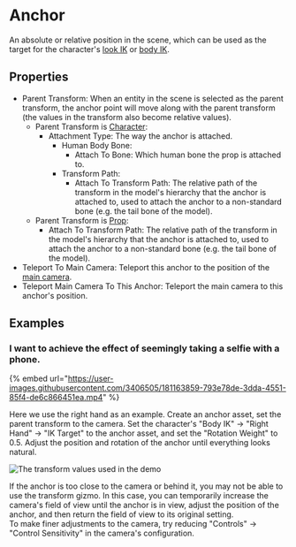 # Anchor

An absolute or relative position in the scene, which can be used as the target for the character's [look IK](character/#look-ik) or [body IK](character/#body-ik).

## Properties

* Parent Transform: When an entity in the scene is selected as the parent transform, the anchor point will move along with the parent transform (the values in the transform also become relative values).
  * Parent Transform is [Character](character/):
    * Attachment Type: The way the anchor is attached.
      * Human Body Bone:
        * Attach To Bone: Which human bone the prop is attached to.
      * Transform Path:
        * Attach To Transform Path: The relative path of the transform in the model's hierarchy that the anchor is attached to, used to attach the anchor to a non-standard bone (e.g. the tail bone of the model).
  * Parent Transform is [Prop](prop.md):
    * Attach To Transform Path: The relative path of the transform in the model's hierarchy that the anchor is attached to, used to attach the anchor to a non-standard bone (e.g. the tail bone of the model).
* Teleport To Main Camera: Teleport this anchor to the position of the [main camera](camera.md#main-camera).
* Teleport Main Camera To This Anchor: Teleport the main camera to this anchor's position.

## Examples

### I want to achieve the effect of seemingly taking a selfie with a phone.

{% embed url="https://user-images.githubusercontent.com/3406505/181163859-793e78de-3dda-4551-85f4-de6c866451ea.mp4" %}

Here we use the right hand as an example. Create an anchor asset, set the parent transform to the camera. Set the character's "Body IK" -> "Right Hand" -> "IK Target" to the anchor asset, and set the "Rotation Weight" to 0.5. Adjust the position and rotation of the anchor until everything looks natural.

![The transform values used in the demo](https://user-images.githubusercontent.com/3406505/181164261-8ce9dbc6-f0c2-4b3f-aecf-b0e6a42c3aea.png)

<div className="hint hint-info">
If the anchor is too close to the camera or behind it, you may not be able to use the transform gizmo. In this case, you can temporarily increase the camera's field of view until the anchor is in view, adjust the position of the anchor, and then return the field of view to its original setting.
</div>

<div className="hint hint-info">
To make finer adjustments to the camera, try reducing "Controls" -> "Control Sensitivity" in the camera's configuration.
</div>
